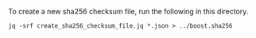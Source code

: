 To create a new sha256 checksum file, run the following in this directory.

```
jq -srf create_sha256_checksum_file.jq *.json > ../boost.sha256
```
